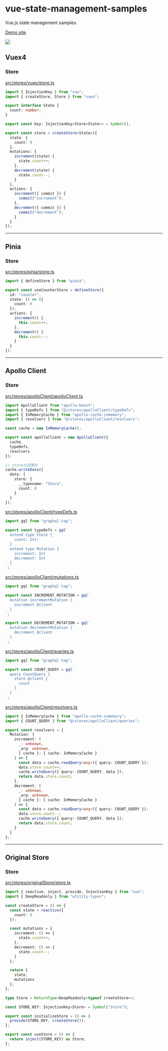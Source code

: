 # vue-state-management-samples
Vue.js state management samples.

[Demo site](https://vue-state-management-compare.vercel.app/vuex)

![](https://i.gyazo.com/0b3acd2b4e1011fa7fb08ead6d6ce0f1.png)

## Vuex4
### Store
[src/stores/vuex/store.ts](https://github.com/kawamataryo/vue-state-management-samples/blob/main/src/stores/vuex/store.ts)
```ts
import { InjectionKey } from "vue";
import { createStore, Store } from "vuex";

export interface State {
  count: number;
}

export const key: InjectionKey<Store<State>> = Symbol();

export const store = createStore<State>({
  state: {
    count: 0
  },
  mutations: {
    increment(state) {
      state.count++;
    },
    decrement(state) {
      state.count--;
    }
  },
  actions: {
    increment({ commit }) {
      commit("increment");
    },
    decrement({ commit }) {
      commit("decrement");
    }
  }
});
```

---

## Pinia
### Store
[src/stores/pinia/store.ts ](https://github.com/kawamataryo/vue-state-management-samples/blob/main/src/stores/pinia/store.ts)

```ts
import { defineStore } from "pinia";

export const useCounterStore = defineStore({
  id: "counter",
  state: () => ({
    count: 0
  }),
  actions: {
    increment() {
      this.count++;
    },
    decrement() {
      this.count--;
    }
  }
});
```

---

## Apollo Client
### Store
[src/stores/apolloClient/apolloClient.ts ](https://github.com/kawamataryo/vue-state-management-samples/blob/main/src/stores/apolloClient/apolloClient.ts)
```ts
import ApolloClient from "apollo-boost";
import { typeDefs } from "@/stores/apolloClient/typeDefs";
import { InMemoryCache } from "apollo-cache-inmemory";
import { resolvers } from "@/stores/apolloClient/resolvers";

const cache = new InMemoryCache();

export const apolloClient = new ApolloClient({
  cache,
  typeDefs,
  resolvers
});

// storeの初期化
cache.writeData({
  data: {
    store: {
      __typename: "Store",
      count: 0
    }
  }
});
```

[src/stores/apolloClient/typeDefs.ts](https://github.com/kawamataryo/vue-state-management-samples/blob/main/src/stores/apolloClient/typeDefs.ts)

```ts
import gql from "graphql-tag";

export const typeDefs = gql`
  extend type Store {
    count: Int!
  }
  extend type Mutation {
    increment: Int
    decrement: Int
  }
`;
```

[src/stores/apolloClient/mutations.ts](https://github.com/kawamataryo/vue-state-management-samples/blob/main/src/stores/apolloClient/mutations.ts)
```ts
import gql from "graphql-tag";

export const INCREMENT_MUTATION = gql`
  mutation incrementMutation {
    increment @client
  }
`;

export const DECREMENT_MUTATION = gql`
  mutation decrementMutation {
    decrement @client
  }
`;
```

[src/stores/apolloClient/queries.ts](https://github.com/kawamataryo/vue-state-management-samples/blob/main/src/stores/apolloClient/queries.ts)

```ts
import gql from "graphql-tag";

export const COUNT_QUERY = gql`
  query CountQuery {
    store @client {
      count
    }
  }
`;
```

[src/stores/apolloClient/resolvers.ts ](https://github.com/kawamataryo/vue-state-management-samples/blob/main/src/stores/apolloClient/resolvers.ts)

```ts
import { InMemoryCache } from "apollo-cache-inmemory";
import { COUNT_QUERY } from "@/stores/apolloClient/queries";

export const resolvers = {
  Mutation: {
    increment: (
      _: unknown,
      _arg: unknown,
      { cache }: { cache: InMemoryCache }
    ) => {
      const data = cache.readQuery<any>({ query: COUNT_QUERY });
      data.store.count++;
      cache.writeQuery({ query: COUNT_QUERY, data });
      return data.store.count;
    },
    decrement: (
      _: unknown,
      _arg: unknown,
      { cache }: { cache: InMemoryCache }
    ) => {
      const data = cache.readQuery<any>({ query: COUNT_QUERY });
      data.store.count--;
      cache.writeQuery({ query: COUNT_QUERY, data });
      return data.store.count;
    }
  }
};
```

---

## Original Store
### Store
[src/stores/originalStore/store.ts](https://github.com/kawamataryo/vue-state-management-samples/blob/main/src/stores/originalStore/store.ts)
```ts
import { reactive, inject, provide, InjectionKey } from "vue";
import { DeepReadonly } from "utility-types";

const createStore = () => {
  const state = reactive({
    count: 0
  });

  const mutations = {
    increment: () => {
      state.count++;
    },
    decrement: () => {
      state.count--;
    }
  };

  return {
    state,
    mutations
  };
};

type Store = ReturnType<DeepReadonly<typeof createStore>>;

const STORE_KEY: InjectionKey<Store> = Symbol("Store");

export const initializeStore = () => {
  provide(STORE_KEY, createStore());
};

export const useStore = () => {
  return inject(STORE_KEY) as Store;
};
```
